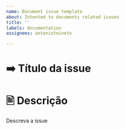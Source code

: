 ```yaml
---
name: Document issue template
about: Intented to documents related issues
title: ''
labels: documentation
assignees: antoniotoineto

---
```


# ➡️ Título da issue

# 🖹 Descrição
Descreva a issue
